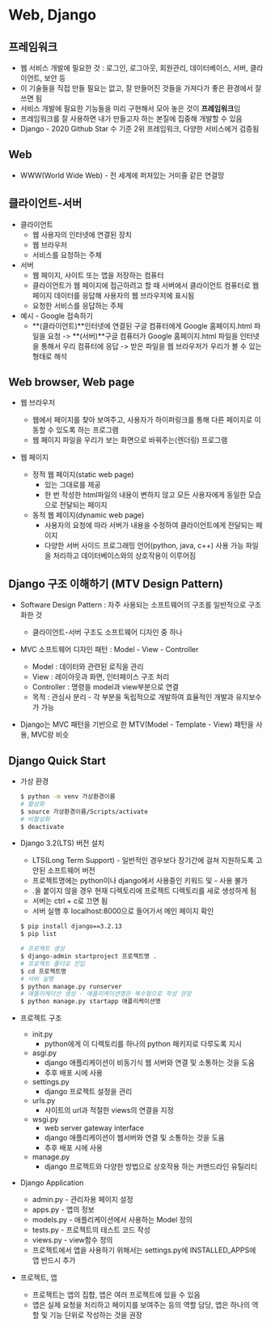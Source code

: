 # Web, Django 

## 프레임워크

- 웹 서비스 개발에 필요한 것 : 로그인, 로그아웃, 회원관리, 데이터베이스, 서버, 클라이언트, 보안 등
- 이 기술들을 직접 만들 필요는 없고, 잘 만들어진 것들을 가져다가 좋은 환경에서 잘 쓰면 됨
- 서비스 개발에 필요한 기능들을 미리 구현해서 모아 놓은 것이 **프레임워크**임
- 프레임워크를 잘 사용하면 내가 만들고자 하는 본질에 집중해 개발할 수 있음
- Django - 2020 Github Star 수 기준 2위 프레임워크, 다양한 서비스에거 검증됨

## Web

- WWW(World Wide Web) - 전 세계에 퍼져있는 거미줄 같은 연결망

## 클라이언트-서버

- 클라이언트
  - 웹 사용자의 인터넷에 연결된 장치
  - 웹 브라우저
  - 서비스를 요청하는 주체
- 서버
  - 웹 페이지, 사이트 또는 앱을 저장하는 컴퓨터
  - 클라이언트가 웹 페이지에 접근하려고 할 때 서버에서 클라이언트 컴퓨터로 웹 페이지 데이터를 응답해 사용자의 웹 브라우저에 표시됨
  - 요청한 서비스를 응답하는 주체
- 예시 - Google 접속하기
  - **(클라이언트)**인터넷에 연결된 구글 컴퓨터에게 Google 홈페이지.html 파일을 요청 -> **(서버)**구글 컴퓨터가 Google 홈페이지.html 파일을 인터넷을 통해서 우리 컴퓨터에 응답 -> 받은 파일을 웹 브라우저가 우리가 볼 수 있는 형태로 해석

## Web browser, Web page

- 웹  브라우저
  - 웹에서 페이지를 찾아 보여주고, 사용자가 하이퍼링크를 통해 다른 페이지로 이동할 수 있도록 하는 프로그램
  - 웹 페이지 파일을 우리가 보는 화면으로 바꿔주는(렌더링) 프로그램

- 웹 페이지
  - 정적 웹 페이지(static web page)
    - 있는 그대로를 제공
    - 한 번 작성한 html파일의 내용이 변하지 않고 모든 사용자에게 동일한 모습으로 전달되는 페이지
  - 동적 웹 페이지(dynamic web page)
    - 사용자의 요청에 따라 서버가 내용을 수정하여 클라이언트에게 전달되는 페이지
    - 다양한 서버 사이드 프로그래밍 언어(python, java, c++) 사용 가능 파일을 처리하고 데이터베이스와의 상호작용이 이루어짐

## Django 구조 이해하기 (MTV Design Pattern)

- Software Design Pattern : 자주 사용되는 소프트웨어의 구조를 일반적으로 구조화한 것
  - 클라이언트-서버 구조도 소프트웨어 디자인 중 하나

- MVC 소프트웨어 디자인 패턴 : Model - View - Controller
  - Model : 데이터와 관련된 로직을 관리
  - View : 레이아웃과 화면, 인터페이스 구조 처리
  - Controller : 명령을 model과 view부분으로 연결
  - 목적 : 관심사 분리 - 각 부분을 독립적으로 개발하여 효율적인 개발과 유지보수가 가능
- Django는 MVC 패턴을 기반으로 한 MTV(Model - Template - View) 패턴을 사용, MVC랑 비슷

## Django Quick Start

- 가상 환경

  ```bash
  $ python -m venv 가상환경이름
  # 활성화
  $ source 가상환경이름/Scripts/activate
  # 비활성화
  $ deactivate
  ```

- Django 3.2(LTS) 버전 설치

  - LTS(Long Term Support) - 일반적인 경우보다 장기간에 걸쳐 지원하도록 고안된 소프트웨어 버전
  - 프로젝트명에는 python이나 django에서 사용중인 키워드 및 - 사용 불가
  - .을 붙이지 않을 경우 현재 디렉토리에 프로젝트 디렉토리를 새로 생성하게 됨
  - 서버는 ctrl + c로 끄면 됨
  - 서버 실행 후 localhost:8000으로 들어가서 메인 페이지 확인

  ```bash
  $ pip install django==3.2.13
  $ pip list
  
  # 프로젝트 생성
  $ django-admin startproject 프로젝트명 .
  # 프로젝트 폴더로 진입
  $ cd 프로젝트명
  # 서버 실행
  $ python manage.py runserver
  # 애플리케이션 생성 - 애플리케이션명은 복수형으로 작성 권장
  $ python manage.py startapp 애플리케이션명
  ```

- 프로젝트 구조
  - init.py
    - python에게 이 디렉토리를 하나의 python 패키지로 다루도록 지시
  - asgi.py
    - django 애플리케이션이 비동기식 웹 서버와 연결 및 소통하는 것을 도움
    - 추후 배포 시에 사용
  - settings.py
    - django 프로젝트 설정을 관리
  - urls.py
    - 사이트의 url과 적절한 views의 연결을 지정
  - wsgi.py
    - web server gateway interface
    - django 애플리케이션이 웹서버와 연결 및 소통하는 것을 도움
    - 추후 배포 시에 사용
  - manage.py
    - django 프로젝트와 다양한 방법으로 상호작용 하는 커맨드라인 유틸리티
- Django Application
  - admin.py - 관리자용 페이지 설정
  - apps.py - 앱의 정보
  - models.py - 애플리케이션에서 사용하는 Model 정의
  - tests.py - 프로젝트의 테스트 코드 작성
  - views.py - view함수 정의
  - 프로젝트에서 앱을 사용하기 위해서는 settings.py에 INSTALLED_APPS에 앱 반드시 추가

- 프로젝트, 앱
  - 프로젝트는 앱의 집합, 앱은 여러 프로젝트에 있을 수 있음
  - 앱은 실제 요청을 처리하고 페이지를 보여주는 등의 역할 담당, 앱은 하나의 역할 및 기능 단위로 작성하는 것을 권장